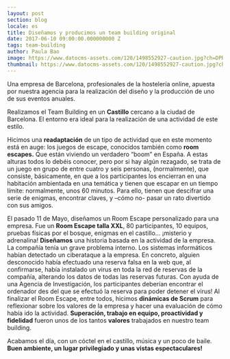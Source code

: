 ```yaml
---
layout: post
section: blog
locale: es
title: Diseñamos y producimos un team building original
date: 2017-06-10 09:00:00.000000000 Z
tags: team-building
author: Paula Bao
image: https://www.datocms-assets.com/120/1498552927-caution.jpg?ch=DPR%2CWidth&auto=format&w=1024&fm=jpg
thumbnail: https://www.datocms-assets.com/120/1498552927-caution.jpg?ch=DPR%2CWidth&auto=format&w=105&fm=jpg
---
```


Una empresa de Barcelona, profesionales de la hostelería online, apuesta por nuestra agencia para la realización del diseño y la producción de uno de sus eventos anuales. 
 
Realizamos el Team Building en un **Castillo** cercano a la ciudad de Barcelona. El entorno era ideal para la realización de una actividad de este estilo. 
 
Hicimos una **readaptación** de un tipo de actividad que en este momento está en auge: los juegos de escape, conocidos también como **room escapes.** Que están viviendo un verdadero “boom” en España. A estas alturas todos lo debéis conocer, pero por si hay algún rezagado, se trata de un juego en grupo de entre cuatro y seis personas, (normalmente), que consiste, básicamente, en que a los participantes los encierran en una habitación ambientada en una temática y tienen que escapar en un tiempo límite: normalmente, unos 60 minutos. Para ello, tienen que descifrar una serie de enigmas, encontrar claves, y –cómo no- pasar un rato divertido con sus amigos.
 
 <!--more-->
 
El pasado 11 de Mayo, diseñamos un Room Escape personalizado para una empresa. Fue un **Room Escape talla XXL**,  80 participantes, 10 equipos, pruebas físicas por el bosque, enigmas en el castillo… ¡misterio y adrenalina! 
**Diseñamos** una historia basada en la actividad de la empresa. La compañía tenía un grave problema interno. Los sistemas informáticos habían detectado un ciberataque a la empresa.
En concreto, alguien desconocido había efectuado una reserva falsa en la web que, al confirmarse, había instalado un virus en toda la red de reservas de la compañía, alterando los datos de todas las reservas futuras. Con ayuda de una Agencia de Investigación, los participantes deberían encontrar el ordenador des del que se efectuó la reserva para poder detener el virus!
Al finalizar el Room Escape, entre todos, hicimos **dinámicas de Scrum** para reflexionar sobre los valores de la empresa y hacer una evaluación de cómo había ido la actividad. **Superación, trabajo en equipo, proactividad y fidelidad** fueron unos de los tantos **valores** trabajados en nuestro team building.
 
Acabamos el día, con un cóctel en el castillo, música y un poco de baile. **Buen ambiente, un lugar privilegiado y unas vistas espectaculares!**
